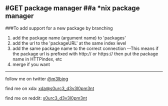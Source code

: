 #GET package manager
##a *nix package manager
--------------------------------------------------
###To add support for a new package by branching
1. add the package name (argument name) to 'packages'
2. add the url to the 'packageURL' at the same index level
3. add the same package name to the correct connection
--This means if the package url is prefixed with http:// or https:// then put the package name in HTTPindex, etc
4. merge if you want
--------------------------------------------------
follow me on twitter [@m3lbing](https://twitter.com/m3lbing)


find me on xda: [xda@s0urc3_d3v3l0pm3nt](http://forum.xda-developers.com/member.php?u=6637230)

find me on reddit: [s0urc3_d3v3l0pm3nt](https://www.reddit.com/user/s0urc3_d3v3l0pm3nt)


